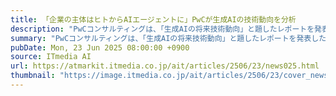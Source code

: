 ```yaml
---
title: 「企業の主体はヒトからAIエージェントに」PwCが生成AIの技術動向を分析
description: "PwCコンサルティングは、「生成AIの将来技術動向」と題したレポートを発表した。現在のLLMが抱える技術的な課題とその克服に向けた進化の方向性などについて分析している。"
summary: "PwCコンサルティングは、「生成AIの将来技術動向」と題したレポートを発表した。現在のLLMが抱える技術的な課題とその克服に向けた進化の方向性などについて分析している。"
pubDate: Mon, 23 Jun 2025 08:00:00 +0900
source: ITmedia AI
url: https://atmarkit.itmedia.co.jp/ait/articles/2506/23/news025.html
thumbnail: "https://image.itmedia.co.jp/ait/articles/2506/23/cover_news025.jpg"
---
```


